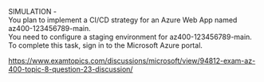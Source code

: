 SIMULATION -<br/>You plan to implement a CI/CD strategy for an Azure Web App named az400-123456789-main.<br/>You need to configure a staging environment for az400-123456789-main.<br/>To complete this task, sign in to the Microsoft Azure portal.<br/><p><a href="https://www.examtopics.com/discussions/microsoft/view/94812-exam-az-400-topic-8-question-23-discussion/">https://www.examtopics.com/discussions/microsoft/view/94812-exam-az-400-topic-8-question-23-discussion/</a></p><script src="https://giscus.app/client.js"                    data-repo="azsamples/az204"                    data-repo-id="R_kgDOMRXzDQ"                    data-category="General"                    data-category-id="DIC_kwDOMRXzDc4Cgi27"                    data-mapping="pathname"                    data-strict="0"                    data-reactions-enabled="0"                    data-emit-metadata="0"                    data-input-position="bottom"                    data-theme="preferred_color_scheme"                    data-lang="en"                    crossorigin="anonymous"                    async>                    </script>